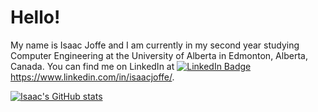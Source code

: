 # Hello!

My name is Isaac Joffe and I am currently in my second year studying Computer Engineering at the University of Alberta in Edmonton, Alberta, Canada. You can find me on LinkedIn at [![LinkedIn Badge](https://img.shields.io/badge/LinkedIn-Profile-informational?style=flat&logo=linkedin&logoColor=white&color=0D76A8)](https://www.linkedin.com/in/isaacjoffe/) https://www.linkedin.com/in/isaacjoffe/.

[![Isaac's GitHub stats](https://github-readme-stats.vercel.app/api?username=ijoffe)](https://github.com/ijoffe-readme-stats)
